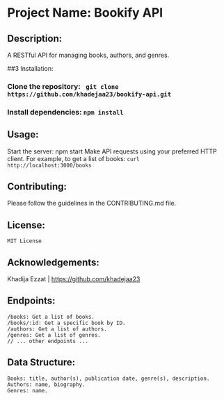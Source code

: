 # Project Name: Bookify API

## Description:
A RESTful API for managing books, authors, and genres.

##3 Installation:

### Clone the repository: ``` git clone https://github.com/khadejaa23/bookify-api.git```
### Install dependencies: ```npm install```

## Usage:

Start the server: npm start
Make API requests using your preferred HTTP client. For example, to get a list of books:
```curl http://localhost:3000/books```

## Contributing:
Please follow the guidelines in the CONTRIBUTING.md file.

## License:
```MIT License```

## Acknowledgements:
 Khadija Ezzat | https://github.com/khadejaa23

## Endpoints:
```
/books: Get a list of books.
/books/:id: Get a specific book by ID.
/authors: Get a list of authors.
/genres: Get a list of genres.
// ... other endpoints ...
```
## Data Structure:
```
Books: title, author(s), publication date, genre(s), description.
Authors: name, biography.
Genres: name.
```
